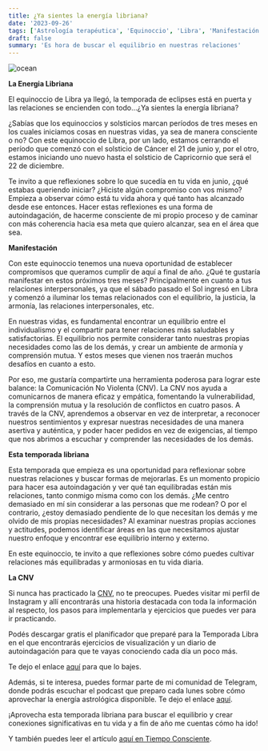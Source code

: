 ```yaml
---
title: ¿Ya sientes la energía libriana?
date: '2023-09-26'
tags: ['Astrología terapéutica', 'Equinoccio', 'Libra', 'Manifestación', 'CNV']
draft: false
summary: 'Es hora de buscar el equilibrio en nuestras relaciones'
---
```



<Image alt="ocean" src="/static/images/Blog/Tiempo consciente/libra.JPG" width={750} height={450} />



**La Energia Libriana**

El equinoccio de Libra ya llegó, la temporada de eclipses está en puerta y las relaciones se encienden con todo…¿Ya sientes la energía libriana?

¿Sabías que los equinoccios y solsticios marcan períodos de tres meses en los cuales iniciamos cosas en nuestras vidas, ya sea de manera consciente o no? Con este equinoccio de Libra, por un lado, estamos cerrando el período que comenzó con el solsticio de Cáncer el 21 de junio y, por el otro, estamos iniciando uno nuevo hasta el solsticio de Capricornio que será el 22 de diciembre.

Te invito a que reflexiones sobre lo que sucedía en tu vida en junio, ¿qué estabas queriendo iniciar? ¿Hiciste algún compromiso con vos mismo? Empieza a observar cómo está tu vida ahora y qué tanto has alcanzado desde ese entonces. Hacer estas reflexiones es una forma de autoindagación, de hacerme consciente de mi propio proceso y de caminar con más coherencia hacia esa meta que quiero alcanzar, sea en el área que sea.

**Manifestación**

Con este equinoccio tenemos una nueva oportunidad de establecer compromisos que queramos cumplir de aquí a final de año. ¿Qué te gustaría manifestar en estos próximos tres meses? Principalmente en cuanto a tus relaciones interpersonales, ya que el sábado pasado el Sol ingresó en Libra y comenzó a iluminar los temas relacionados con el equilibrio, la justicia, la armonía, las relaciones interpersonales, etc.

En nuestras vidas, es fundamental encontrar un equilibrio entre el individualismo y el compartir para tener relaciones más saludables y satisfactorias. El equilibrio nos permite considerar tanto nuestras propias necesidades como las de los demás, y crear un ambiente de armonía y comprensión mutua. Y estos meses que vienen nos traerán muchos desafíos en cuanto a esto.

Por eso, me gustaría compartirte una herramienta poderosa para lograr este balance: la Comunicación No Violenta (CNV). La CNV nos ayuda a comunicarnos de manera eficaz y empática, fomentando la vulnerabilidad, la comprensión mutua y la resolución de conflictos en cuatro pasos. A través de la CNV, aprendemos a observar en vez de interpretar, a reconocer nuestros sentimientos y expresar nuestras necesidades de una manera asertiva y auténtica, y poder hacer pedidos en vez de exigencias, al tiempo que nos abrimos a escuchar y comprender las necesidades de los demás.

**Esta temporada libriana**

Esta temporada que empieza es una oportunidad para reflexionar sobre nuestras relaciones y buscar formas de mejorarlas. Es un momento propicio para hacer esa autoindagación y ver qué tan equilibradas están mis relaciones, tanto conmigo misma como con los demás. ¿Me centro demasiado en mí sin considerar a las personas que me rodean? O por el contrario, ¿estoy demasiado pendiente de lo que necesitan los demás y me olvido de mis propias necesidades? Al examinar nuestras propias acciones y actitudes, podemos identificar áreas en las que necesitamos ajustar nuestro enfoque y encontrar ese equilibrio interno y externo.

En este equinoccio, te invito a que reflexiones sobre cómo puedes cultivar relaciones más equilibradas y armoniosas en tu vida diaria.
 
**La CNV**

Si nunca has practicado la [CNV](https://www.instagram.com/s/aGlnaGxpZ2h0OjE3ODcxNjE3NTQwODI2NTYx?story_media_id=3070088838313274525_1600399267&igshid=MTc4MmM1YmI2Ng==), no te preocupes. Puedes visitar mi perfil de Instagram y allí encontrarás una historia destacada con toda la información al respecto, los pasos para implementarla y ejercicios que puedes ver para ir practicando.

Podés descargar gratis el planificador que preparé para la Temporada Libra en el que encontrarás ejercicios de visualización y un diario de autoindagación para que te vayas conociendo cada día un poco más.

Te dejo el enlace [aquí](https://drive.google.com/drive/folders/1vI9M4_NkxynWjhBSCKAMpFgaKKGcMZFI) para que lo bajes.

Además, si te interesa, puedes formar parte de mi comunidad de Telegram, donde podrás escuchar el podcast que preparo cada lunes sobre cómo aprovechar la energía astrológica disponible. Te dejo el enlace [aquí](https://t.me/+FAsF6NBDMnU5NDQ8).

¡Aprovecha esta temporada libriana  para buscar el equilibrio y crear conexiones significativas en tu vida y a fin de año me cuentas cómo ha ido!

Y también puedes leer el artículo [aquí en Tiempo Consciente](https://tiempoconsciente.com/ya-sientes-la-energia-libriana/).